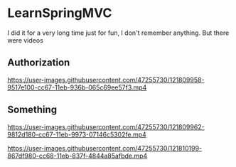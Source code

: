 # LearnSpringMVC
I did it for a very long time just for fun, I don't remember anything. But there were videos
## Authorization

https://user-images.githubusercontent.com/47255730/121809958-9517e100-cc67-11eb-936b-065c69ee57f3.mp4



## Something
https://user-images.githubusercontent.com/47255730/121809962-9812d180-cc67-11eb-9973-07146c5302fe.mp4

https://user-images.githubusercontent.com/47255730/121810199-867df980-cc68-11eb-837f-4844a85afbde.mp4


